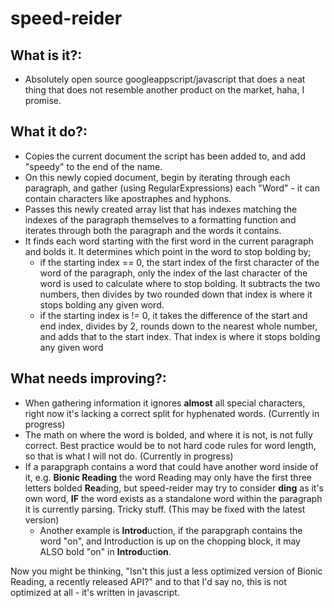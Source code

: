 # speed-reider

## What is it?:

* Absolutely open source googleappscript/javascript that does a neat thing that does not resemble another product on the market, haha, I promise.

## What it do?:
* Copies the current document the script has been added to, and add "speedy" to the end of the name.
* On this newly copied document, begin by iterating through each paragraph, and gather (using RegularExpressions) each "Word" - it can contain characters like apostraphes and hyphons.
* Passes this newly created array list that has indexes matching the indexes of the paragraph themselves to a formatting function and iterates through both the paragraph and the words it contains.
* It finds each word starting with the first word in the current paragraph and bolds it. It determines which point in the word to stop bolding by;
  * if the starting index ==  0, the start index of the first character of the word of the paragraph, only the index of the last character of the word is used to calculate where to stop bolding. It subtracts the two numbers, then divides by two rounded down that index is where it stops bolding any given word.
  * if the starting index is != 0, it takes the difference of the start and end index, divides by 2, rounds down to the nearest whole number, and adds that to the start index. That index is where it stops bolding any given word

## What needs improving?:
* When gathering information it ignores **almost** all special characters, right now it's lacking a correct split for hyphenated words. (Currently in progress)
* The math on where the word is bolded, and where it is not, is not fully correct. Best practice would be to not hard code rules for word length, so that is what I will not do. (Currently in progress)
* If a parapgraph contains a word that could have another word inside of it, e.g. **Bionic Reading** the word Reading may only have the first three letters bolded **Rea**ding, but speed-reider may try to consider **ding** as it's own word, **IF** the word exists as a standalone word within the paragraph it is currently parsing. Tricky stuff. (This may be fixed with the latest version)
  * Another example is **Introd**uction, if the parapgraph contains the word "on", and Introduction is up on the chopping block, it may ALSO bold "on" in **Introd**ucti**on**.


Now you might be thinking, "Isn't this just a less optimized version of Bionic Reading, a recently released API?" and to that I'd say no, this is not optimized at all - it's written in javascript. 
